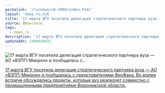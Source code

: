 ```yaml
---
permalink: '/ru/news/vk-3994/index.html'
layout: 'news.ru.njk'
title: '17 марта ВГУ посетила делегация стратегического партнера вуза — АО «ВЗПП-Микрон» и пообщалась с…'
source: ВКонтакте
tags:
  - news_ru
description: '17 марта ВГУ посетила делегация стратегического партнера вуза — АО «ВЗПП-Микрон» и пообщалась с…'
updatedAt: 1489916031
---
```

![17 марта ВГУ посетила делегация стратегического партнера вуза — АО «ВЗПП-Микрон» и пообщалась с…](https://sun9-11.userapi.com/c626518/v626518481/5341a/LO-azFOZgAE.jpg)

[17 марта ВГУ посетила делегация стратегического партнера вуза — АО «ВЗПП-Микрон» и пообщалась с представителями ФизФака. Во время встречи обсуждались проекты, которые вуз реализует совместно с промышленными предприятиями Воронежской области.](http://www.vsu.ru/ru/news/feed/2017/03/8114)
